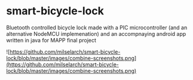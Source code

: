 # smart-bicycle-lock
Bluetooth controlled bicycle lock made with a PIC microcontroller (and an alternative NodeMCU implemenation) and an accompnaying android app written in java for MAPP final project

![https://github.com/milselarch/smart-bicycle-lock/blob/master/images/combine-screenshots.png](https://github.com/milselarch/smart-bicycle-lock/blob/master/images/combine-screenshots.png)

